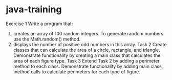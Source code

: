 # java-training
Exercise 1
Write a program that:
1. creates an array of 100 random integers. To generate random numbers use the Math.random() method.
2. displays the number of positive odd numbers in this array.
Task 2
Create classes that can calculate the area of a circle, rectangle, and triangle.
Demonstrate functionality by creating a main class that calculates the area of each figure type.
Task 3
Extend Task 2 by adding a perimeter method to each class.
Demonstrate functionality by adding main class, method calls to calculate perimeters for each type of figure.

